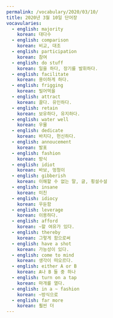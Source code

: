 ```yaml
---
permalink: /vocabulary/2020/03/10/
title: 2020년 3월 10일 단어장
vocavularies:
  - english: majority
    korean: 대다수
  - english: comparison
    korean: 비교, 대조
  - english: participation
    korean: 참여
  - english: do stuff
    korean: 일을 하다, 장기를 발휘하다.
  - english: facilitate
    korean: 용이하게 하다.
  - english: frigging
    korean: 빌어먹을
  - english: attract
    korean: 끌다. 유인하다.
  - english: retain
    korean: 보유하다, 유지하다.
  - english: water well
    korean: 우물
  - english: dedicate
    korean: 바치다, 헌신하다.
  - english: annoucement
    korean: 발표
  - english: fashion
    korean: 방식
  - english: idiot
    korean: 바보, 멍청이
  - english: gibberish
    korean: 이해할 수 없는 말, 글, 횡설수설
  - english: insane
    korean: 미친
  - english: idiocy
    korean: 우둔함
  - english: leverage
    korean: 이용하다.
  - english: afford
    korean: ~할 여유가 있다.
  - english: thereby
    korean: 그렇게 함으로써
  - english: have a shot
    korean: 가능성이 있다.
  - english: come to mind
    korean: 생각이 떠오르다.
  - english: either A or B
    korean: A나 B 둘 중 하나
  - english: turn on a tap
    korean: 마개를 열다.
  - english: in a ~ fashion
    korean: ~방식으로
  - english: far more
    korean: 훨씬 더
---
```

